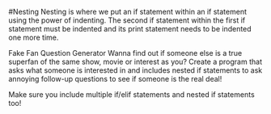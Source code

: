 #Nesting
Nesting is where we put an if statement within an if statement using the power of indenting. The second if statement within the first if statement must be indented and its print statement needs to be indented one more time.

Fake Fan Question Generator
Wanna find out if someone else is a true superfan of the same show, movie or interest as you? Create a program that asks what someone is interested in and includes nested if statements to ask annoying follow-up questions to see if someone is the real deal!

Make sure you include multiple if/elif statements and nested if statements too!